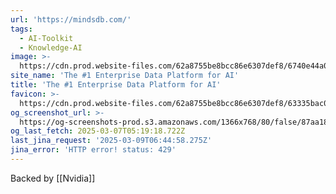 ```yaml
---
url: 'https://mindsdb.com/'
tags:
  - AI-Toolkit
  - Knowledge-AI
image: >-
  https://cdn.prod.website-files.com/62a8755be8bcc86e6307def8/6740e44a0bc0ca7c11b91481_opengraph-hp.png
site_name: 'The #1 Enterprise Data Platform for AI'
title: 'The #1 Enterprise Data Platform for AI'
favicon: >-
  https://cdn.prod.website-files.com/62a8755be8bcc86e6307def8/63335bac0d2d7e257293e16a_vavico.png
og_screenshot_url: >-
  https://og-screenshots-prod.s3.amazonaws.com/1366x768/80/false/87aa1853aeeadae4cc0c2ac46335deaf8d092ef63e887bb5a67a8d88efa5beb3.jpeg
og_last_fetch: 2025-03-07T05:19:18.722Z
last_jina_request: '2025-03-09T06:44:58.275Z'
jina_error: 'HTTP error! status: 429'
---
```

Backed by [[Nvidia]]

